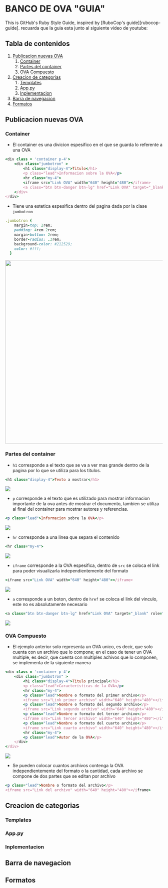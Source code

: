 # BANCO DE OVA "GUIA"

This is GitHub's Ruby Style Guide, inspired by [RuboCop's guide][rubocop-guide].
recuarda que la guia esta junto al siguiente video de youtube: 

## Tabla de contenidos
1. [Publicacion nuevas OVA](#Publicacion-nuevas-OVA)
   1. [Container](#Container)
   2. [Partes del container](#Partes-del-container)
   3. [OVA Compuesto](#OVA-Compuesto)
2. [Creacion de categorias](#Creacion-de-categorias)
   1. [Templates](#Templates)
   2. [App.py](#App.py)
   3. [Inplementacion](#Inplementacion)
3. [Barra de navegacion](#Barra-de-navegacion)
4. [Formatos](#Formatos)

## Publicacion nuevas OVA

### Container

* El container es una divicion espesifico en el que se guarda lo referente a una OVA

``` ruby
<div class = 'container p-4'>
    <div class="jumbotron" >
        <h1 class="display-4">Titulo</h1>
        <p class="lead">Informacion sobre la OVA</p>
        <hr class="my-4">
        <iframe src="Link OVA" width="640" height="480"></iframe>
        <a class="btn btn-danger btn-lg" href="Link OVA" target="_blank" role="button">Ver completo</a>
    </div>
</div>
```

* Tiene una estetica espesifica dentro del pagina dada por la clase `jumbotron`

``` ruby
.jumbotron {
    margin-top: 2rem;
    padding: 4rem 2rem;
    margin-bottom: 2rem;
    border-radius: .3rem;  
    background-color: #212529;
    color: #fff;
  }
```
<img src="https://cdn.discordapp.com/attachments/827534398064295948/1023277440111497216/unknown.png" height="585">


### Partes del container


* `h1` corresponde a el texto que se va a ver mas grande dentro de la pagina por lo que se utiliza para los titulos.

``` ruby
<h1 class="display-4">Texto a mostrar</h1>
```
<img src="https://cdn.discordapp.com/attachments/827534398064295948/1023280023668527155/unknown.png">


* `p` corresponde a el texto que es utilizado para mostrar informacion importante de la ova antes de mostrar el documento,
tambien se utiliza al final del container para mostrar autores y referencias.

``` ruby
<p class="lead">Informacion sobre la OVA</p>
```
<img src="https://media.discordapp.net/attachments/827534398064295948/1023281298116194344/unknown.png">


* `hr` corresponde a una linea que separa el contenido

``` ruby
<hr class="my-4">
```
<img src="https://cdn.discordapp.com/attachments/827534398064295948/1023282744811335771/unknown.png">


* `iframe` corresponde a la OVA espesifica, dentro de `src` se coloca el link para poder visualizarla independientemente del formato

``` ruby
<iframe src="Link OVA" width="640" height="480"></iframe>
```
<img src="https://cdn.discordapp.com/attachments/827534398064295948/1023284203552522301/unknown.png">


* `a` corresponde a un boton, dentro de `href` se coloca el link del vinculo, este no es absolutamente necesario

``` ruby
<a class="btn btn-danger btn-lg" href="Link OVA" target="_blank" role="button">Ver completo</a>
```
<img src="https://cdn.discordapp.com/attachments/827534398064295948/1023284995307085914/unknown.png">

### OVA Compuesto

* El ejemplo anterior solo representa un OVA unico, es decir, que solo cuenta con un archivo que lo compone; en el caso de tener un OVA multiple, es decir,
que cuenta con multiples achivos que lo componen, se implementa de la siguiente manera

``` ruby
<div class = 'container p-4'>
    <div class="jumbotron" >
        <h1 class="display-4">Titulo principal</h1>
        <p class="lead">Caracteristicas de la OVA</p>
        <hr class="my-4">
        <p class="lead">Nombre o formato del primer archivo</p>
        <iframe src="Link primer archivo" width="640" height="480"></iframe>
        <p class="lead">Nombre o formato del segundo archivo</p>
        <iframe src="Link segundo archivo" width="640" height="480"></iframe>
        <p class="lead">Nombre o formato del tercer archivo</p>
        <iframe src="Link tercer archivo" width="640" height="480"></iframe>
        <p class="lead">Nombre o formato del cuarto archivo</p>
        <iframe src="Link cuarto archivo" width="640" height="480"></iframe>
        <hr class="my-4">
        <p class="lead">Autor de la OVA</p>
    </div>
</div>
```
<img src="https://user-images.githubusercontent.com/114035558/192112404-9854d78a-3233-4441-a731-6dd1af6c387d.png">

* Se pueden colocar cuantos archivos contenga la OVA independientemente del formato o la cantidad, cada archivo se compone de dos partes que se editan por archivo

``` ruby
<p class="lead">Nombre o formato del archivo</p>
<iframe src="Link del archivo" width="640" height="480"></iframe>
```

## Creacion de categorias

### Templates

### App.py

### Inplementacion

## Barra de navegacion

## Formatos
